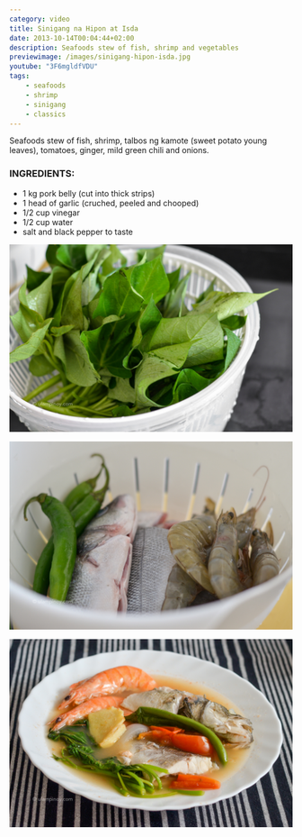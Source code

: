 ```yaml
---
category: video
title: Sinigang na Hipon at Isda
date: 2013-10-14T00:04:44+02:00
description: Seafoods stew of fish, shrimp and vegetables
previewimage: /images/sinigang-hipon-isda.jpg
youtube: "3F6mgldfVDU"
tags:
    - seafoods
    - shrimp
    - sinigang
    - classics
---
```


Seafoods stew of fish, shrimp, talbos ng kamote (sweet potato young leaves), tomatoes, ginger, mild green chili and onions.

### INGREDIENTS:
* 1 kg pork belly (cut into thick strips)
* 1 head of garlic (cruched, peeled and chooped)
* 1/2 cup vinegar
* 1/2 cup water
* salt and black pepper to taste

![Fresh sweet potato tops](/images/talbos-kamote.jpg)

![Mga sangkap: isda, hipon at sili](/images/fish-shrimp-chilis.jpg)

![Sinigang na hipon](/images/sinigang-hipon-isda.jpg)